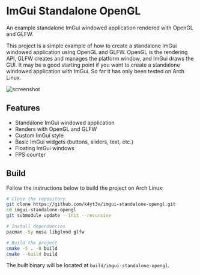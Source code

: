 # ImGui Standalone OpenGL

An example standalone ImGui windowed application rendered with OpenGL and GLFW.

This project is a simple example of how to create a standalone ImGui windowed application using OpenGL and GLFW. OpenGL is the rendering API, GLFW creates and manages the platform window, and ImGui draws the GUI. It may be a good starting point if you want to create a standalone windowed application with ImGui. So far it has only been tested on Arch Linux.

![screenshot](https://github.com/user-attachments/assets/75d28d90-4e76-492a-b277-92c2bbd8fda7)

## Features

- Standalone ImGui windowed application
- Renders with OpenGL and GLFW
- Custom ImGui style
- Basic ImGui widgets (buttons, sliders, text, etc.)
- Floating ImGui windows
- FPS counter

## Build

Follow the instructions below to build the project on Arch Linux:

```bash
# Clone the repository
git clone https://github.com/k4yt3x/imgui-standalone-opengl.git
cd imgui-standalone-opengl
git submodule update --init --recursive

# Install dependencies
pacman -Sy mesa libglvnd glfw

# Build the project
cmake -S . -B build
cmake --build build
```

The built binary will be located at `build/imgui-standalone-opengl`.
